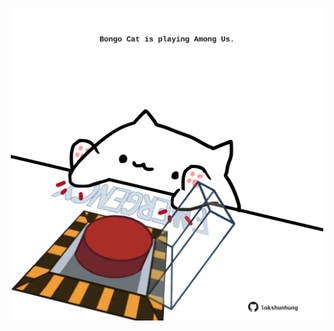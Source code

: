 <!-- built at 09/11/2022, 02:43:23 UTC -->
<p align="center">
  <img width="500" height="500" src="./ReadmeImage.svg">
</p>
